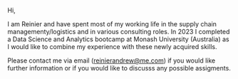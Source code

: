 Hi,

I am Reinier and have spent most of my working life in the supply chain managementy/logistics and in various consulting roles.
In 2023 I completed a Data Science and Analytics bootcamp at Monash University (Australia) as I would like to combine my experience 
with these newly acquired skills.

Please contact me via email (reinierandrew@me.com) if you would like further information or if you would like to discusss any possible assigments.
